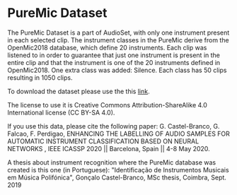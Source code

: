 # PureMic Dataset
  The PureMic Dataset is a part of AudioSet, with only one instrument present in each selected clip.
The instrument classes in the PureMic derive from the OpenMic2018 database, which define 20 instruments. Each clip was listened to in order to guarantee that just one instrument is present in the entire clip and that the instrument is one of the 20 instruments defined in OpenMic2018. One extra class was added: Silence. Each class has 50 clips resulting in 1050 clips. 

  To download the dataset please use the this [link](http://lsi.co.it.pt/spl/puremicdb.html).
  
The license to use it is Creative Commons Attribution-ShareAlike 4.0 International license (CC BY-SA 4.0).

  If you use this data, please cite the following paper:
G. Castel-Branco, G. Falcao, F. Perdigao, ENHANCING THE LABELLING OF AUDIO SAMPLES FOR
AUTOMATIC INSTRUMENT CLASSIFICATION BASED ON NEURAL NETWORKS , IEEE ICASSP 2020 || Barcelona, Spain || 4-8 May 2020.

  A thesis about instrument recognition where the PureMic database was created is this one (in Portuguese):
"Identificação de Instrumentos Musicais em Música Polifónica", Gonçalo Castel-Branco, MSc thesis, Coimbra, Sept. 2019
